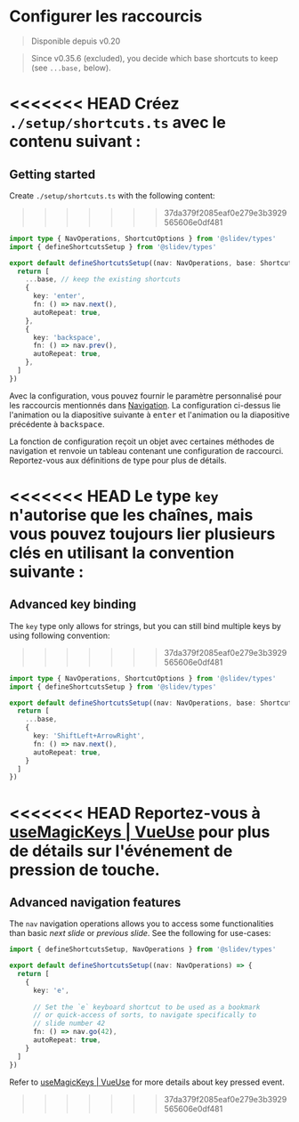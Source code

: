 # Configurer les raccourcis

> Disponible depuis v0.20

> Since v0.35.6 (excluded), you decide which base shortcuts to keep (see `...base,` below).

<Environment type="client" />

<<<<<<< HEAD
Créez `./setup/shortcuts.ts` avec le contenu suivant :
=======
## Getting started

Create `./setup/shortcuts.ts` with the following content:
>>>>>>> 37da379f2085eaf0e279e3b3929565606e0df481

```ts
import type { NavOperations, ShortcutOptions } from '@slidev/types'
import { defineShortcutsSetup } from '@slidev/types'

export default defineShortcutsSetup((nav: NavOperations, base: ShortcutOptions[]) => {
  return [
    ...base, // keep the existing shortcuts
    {
      key: 'enter',
      fn: () => nav.next(),
      autoRepeat: true,
    },
    {
      key: 'backspace',
      fn: () => nav.prev(),
      autoRepeat: true,
    },
  ]
})
```

Avec la configuration, vous pouvez fournir le paramètre personnalisé pour les raccourcis mentionnés dans [Navigation](/guide/navigation#navigation-bar). La configuration ci-dessus lie l'animation ou la diapositive suivante à <kbd>enter</kbd> et l'animation ou la diapositive précédente à <kbd>backspace</kbd>.

La fonction de configuration reçoit un objet avec certaines méthodes de navigation et renvoie un tableau contenant une configuration de raccourci. Reportez-vous aux définitions de type pour plus de détails.

<<<<<<< HEAD
Le type `key` n'autorise que les chaînes, mais vous pouvez toujours lier plusieurs clés en utilisant la convention suivante :
=======
## Advanced key binding

The `key` type only allows for strings, but you can still bind multiple keys by using following convention:
>>>>>>> 37da379f2085eaf0e279e3b3929565606e0df481

```ts
import type { NavOperations, ShortcutOptions } from '@slidev/types'
import { defineShortcutsSetup } from '@slidev/types'

export default defineShortcutsSetup((nav: NavOperations, base: ShortcutOptions[]) => {
  return [
    ...base,
    {
      key: 'ShiftLeft+ArrowRight',
      fn: () => nav.next(),
      autoRepeat: true,
    }
  ]
})
```

<<<<<<< HEAD
Reportez-vous à [useMagicKeys | VueUse](https://vueuse.org/core/useMagicKeys/) pour plus de détails sur l'événement de pression de touche.
=======
## Advanced navigation features

The `nav` navigation operations allows you to access some functionalities than basic _next slide_ or _previous slide_. See the following for use-cases:

```ts
import { defineShortcutsSetup, NavOperations } from '@slidev/types'

export default defineShortcutsSetup((nav: NavOperations) => {
  return [
    {
      key: 'e',
      
      // Set the `e` keyboard shortcut to be used as a bookmark
      // or quick-access of sorts, to navigate specifically to
      // slide number 42
      fn: () => nav.go(42),
      autoRepeat: true,
    }
  ]
})
```

Refer to [useMagicKeys | VueUse](https://vueuse.org/core/useMagicKeys/) for more details about key pressed event.
>>>>>>> 37da379f2085eaf0e279e3b3929565606e0df481
